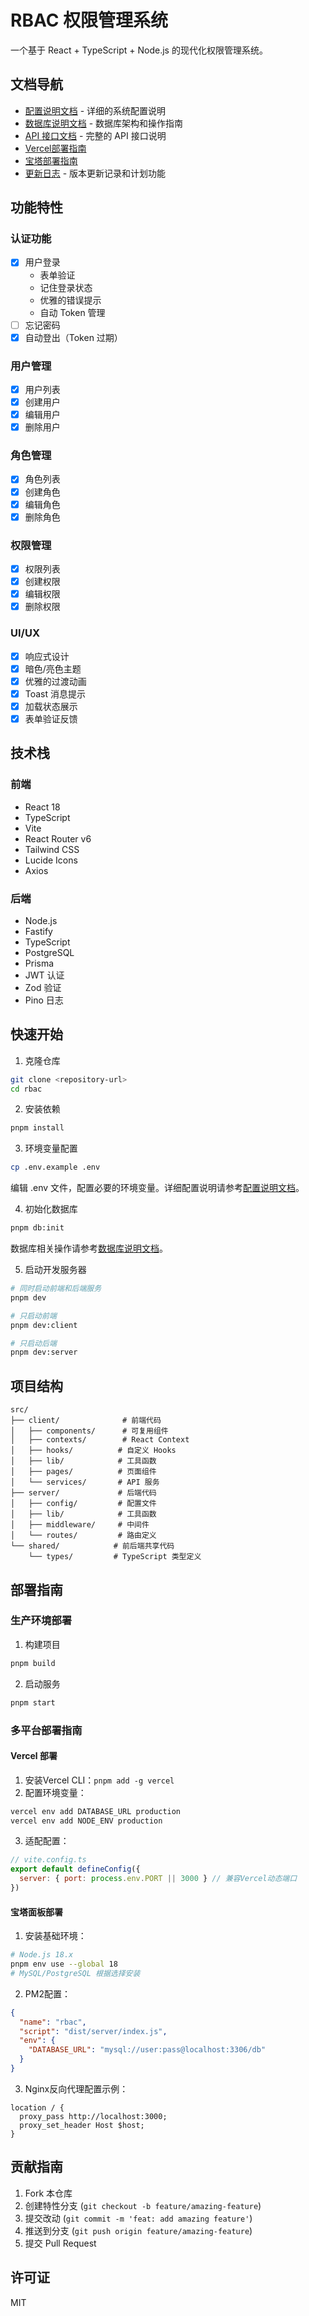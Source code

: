 # RBAC 权限管理系统

一个基于 React + TypeScript + Node.js 的现代化权限管理系统。

## 文档导航

- [配置说明文档](docs/config.md) - 详细的系统配置说明
- [数据库说明文档](docs/database.md) - 数据库架构和操作指南
- [API 接口文档](docs/api.md) - 完整的 API 接口说明
- [Vercel部署指南](docs/deployment-vercel.md)
- [宝塔部署指南](docs/deployment-baota.md)
- [更新日志](docs/changelog.md) - 版本更新记录和计划功能

## 功能特性

### 认证功能
- [x] 用户登录
  - 表单验证
  - 记住登录状态
  - 优雅的错误提示
  - 自动 Token 管理
- [ ] 忘记密码
- [x] 自动登出（Token 过期）

### 用户管理
- [x] 用户列表
- [x] 创建用户
- [x] 编辑用户
- [x] 删除用户

### 角色管理
- [x] 角色列表
- [x] 创建角色
- [x] 编辑角色
- [x] 删除角色

### 权限管理
- [x] 权限列表
- [x] 创建权限
- [x] 编辑权限
- [x] 删除权限

### UI/UX
- [x] 响应式设计
- [x] 暗色/亮色主题
- [x] 优雅的过渡动画
- [x] Toast 消息提示
- [x] 加载状态展示
- [x] 表单验证反馈

## 技术栈

### 前端
- React 18
- TypeScript
- Vite
- React Router v6
- Tailwind CSS
- Lucide Icons
- Axios

### 后端
- Node.js
- Fastify
- TypeScript
- PostgreSQL
- Prisma
- JWT 认证
- Zod 验证
- Pino 日志

## 快速开始

1. 克隆仓库
```bash
git clone <repository-url>
cd rbac
```

2. 安装依赖
```bash
pnpm install
```

3. 环境变量配置
```bash
cp .env.example .env
```
编辑 .env 文件，配置必要的环境变量。详细配置说明请参考[配置说明文档](docs/config.md)。

4. 初始化数据库
```bash
pnpm db:init
```
数据库相关操作请参考[数据库说明文档](docs/database.md)。

5. 启动开发服务器
```bash
# 同时启动前端和后端服务
pnpm dev

# 只启动前端
pnpm dev:client

# 只启动后端
pnpm dev:server
```

## 项目结构

```
src/
├── client/              # 前端代码
│   ├── components/      # 可复用组件
│   ├── contexts/        # React Context
│   ├── hooks/          # 自定义 Hooks
│   ├── lib/            # 工具函数
│   ├── pages/          # 页面组件
│   └── services/       # API 服务
├── server/             # 后端代码
│   ├── config/         # 配置文件
│   ├── lib/            # 工具函数
│   ├── middleware/     # 中间件
│   └── routes/         # 路由定义
└── shared/            # 前后端共享代码
    └── types/         # TypeScript 类型定义
```

## 部署指南

### 生产环境部署

1. 构建项目
```bash
pnpm build
```

2. 启动服务
```bash
pnpm start
```

### 多平台部署指南

#### Vercel 部署
1. 安装Vercel CLI：`pnpm add -g vercel`
2. 配置环境变量：
```bash
vercel env add DATABASE_URL production
vercel env add NODE_ENV production
```
3. 适配配置：
```js
// vite.config.ts
export default defineConfig({
  server: { port: process.env.PORT || 3000 } // 兼容Vercel动态端口
})
```

#### 宝塔面板部署
1. 安装基础环境：
```bash
# Node.js 18.x
pnpm env use --global 18
# MySQL/PostgreSQL 根据选择安装
```
2. PM2配置：
```json
{
  "name": "rbac",
  "script": "dist/server/index.js",
  "env": {
    "DATABASE_URL": "mysql://user:pass@localhost:3306/db"
  }
}
```
3. Nginx反向代理配置示例：
```nginx
location / {
  proxy_pass http://localhost:3000;
  proxy_set_header Host $host;
}
```

## 贡献指南

1. Fork 本仓库
2. 创建特性分支 (`git checkout -b feature/amazing-feature`)
3. 提交改动 (`git commit -m 'feat: add amazing feature'`)
4. 推送到分支 (`git push origin feature/amazing-feature`)
5. 提交 Pull Request

## 许可证

MIT 